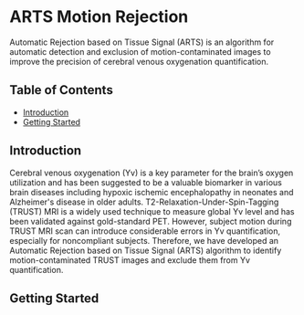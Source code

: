 # ARTS Motion Rejection

Automatic Rejection based on Tissue Signal (ARTS) is an algorithm for automatic detection and exclusion of motion-contaminated images to improve the precision of cerebral venous oxygenation quantification.

## Table of Contents

- [Introduction](#introduction)
- [Getting Started](#getting-started)

## Introduction

Cerebral venous oxygenation (Yv) is a key parameter for the brain’s oxygen utilization and has been suggested to be a valuable biomarker in various brain diseases including hypoxic ischemic encephalopathy in neonates and Alzheimer's disease in older adults. T2-Relaxation-Under-Spin-Tagging (TRUST) MRI is a widely used technique to measure global Yv level and has been validated against gold-standard PET. However, subject motion during TRUST MRI scan can introduce considerable errors in Yv quantification, especially for noncompliant subjects. Therefore, we have developed an Automatic Rejection based on Tissue Signal (ARTS) algorithm to identify motion-contaminated TRUST images and exclude them from Yv quantification.

## Getting Started



